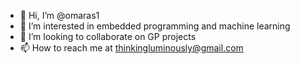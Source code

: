 - 👋 Hi, I’m @omaras1
- 👀 I’m interested in embedded programming and machine learning
- 💞️ I’m looking to collaborate on GP projects
- 📫 How to reach me at thinkingluminously@gmail.com

<!---
omaras1/omaras1 is a ✨ special ✨ repository because its `README.md` (this file) appears on your GitHub profile.
You can click the Preview link to take a look at your changes.
--->
